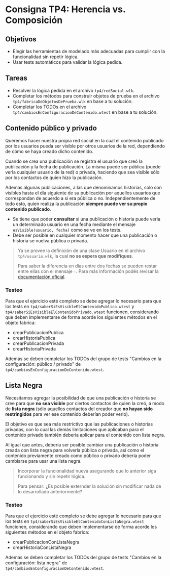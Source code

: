 # Consigna TP4: Herencia vs. Composición

## Objetivos

- Elegir las herramientas de modelado más adecuadas para cumplir con la funcionalidad sin repetir lógica. 
- Usar tests automáticos para validar la lógica pedida.

## Tareas

- Resolver la lógica pedida en el archivo `tp4/redSocial.wlk`.
- Completar los métodos para construir objetos de prueba en el archivo `tp4/fabricaDeObjetosDePrueba.wlk` en base a tu solución.
- Completar los TODOs en el archivo `tp4/cambiosEnConfiguracionDeContenido.wtest` en base a tu solución.

## Contenido público y privado

Queremos hacer nuestra propia red social en la cual el contenido publicado por los usuarios pueda ser visible por otros usuarios de la red, dependiendo de cómo se haya creado dicho contenido.

Cuando se crea una publicación se registra el usuario que creó la publicación y la fecha de publicación. La misma puede ser pública (puede verla cualquier usuario de la red) o privada, haciendo que sea visible sólo por los contactos de quien hizo la publicación.

Además algunas publicaciones, a las que denominamos historias, sólo son visibles hasta el día siguiente de su publicación por aquellos usuarios que correspondan de acuerdo a si era pública o no. Independientemente de todo esto, quien realiza la publicación **siempre puede ver su propio contenido publicado**.

- Se tiene que poder **consultar** si una publicación o historia puede verla un determinado usuario en una fecha mediante el mensaje `esVisible(usuario, fecha)` como se ve en los tests.
- Debe ser posible en cualquier momento hacer que una publicación o historia se vuelva pública o privada.

> Ya se provee la definición de una clase Usuario en el archivo `tp4/usuario.wlk`, la cual **no se espera que modifiques**.
>
> Para saber la diferencia en días entre dos fechas se pueden restar entre ellas con el mensaje `-`. Para más información podés revisar la [documentación oficial](https://www.wollok.org/documentacion/wollokdoc/).

### Testeo

Para que el ejercicio esté completo se debe agregar lo necesario para que los tests en `tp4/saberSiEsVisibleElContenidoPublico.wtest` y `tp4/saberSiEsVisibleElContenidoPrivado.wtest` funcionen, 
considerando que deben implementarse de forma acorde los siguientes métodos en el objeto fabrica:

- crearPublicacionPublica
- crearHistoriaPublica
- crearPublicacionPrivada
- crearHistoriaPrivada

Además se deben completar los TODOs del grupo de tests "Cambios en la configuración: público / privado" de `tp4/cambiosEnConfiguracionDeContenido.wtest`.
  
## Lista Negra

Necesitamos agregar la posibilidad de que una publicación o historia se cree para que **no sea visible** por ciertos contactos de quien la creó, a modo de **lista negra** (sólo aquellos contactos del creador que **no hayan sido restringidos** para ver ese contenido deberían poder verlo).

El objetivo es que sea más restrictivo que las publicaciones o historias privadas, con lo cual las demás limitaciones que aplicaban para el contenido privado también debería aplicar para el contenido con lista negra.

Al igual que antes, debería ser posible cambiar una publicación o historia creada con lista negra para volverla pública o privada, así como el contenido previamente creado como público o privado debería poder cambiarse para usar una lista negra.

> Incorporar la funcionalidad nueva asegurando que lo anterior siga funcionando y sin repetir lógica.
>
> Para pensar: ¿Es posible externder la solución sin modificar nada de lo desarrollado anteriormente?

### Testeo

Para que el ejercicio esté completo se debe agregar lo necesario para que los tests en `tp4/saberSiEsVisibleElContenidoConListaNegra.wtest` funcionen, 
considerando que deben implementarse de forma acorde los siguientes métodos en el objeto fabrica:

- crearPublicacionConListaNegra
- crearHistoriaConListaNegra

Además se deben completar los TODOs del grupo de tests "Cambios en la configuración: lista negra" de `tp4/cambiosEnConfiguracionDeContenido.wtest`.
  